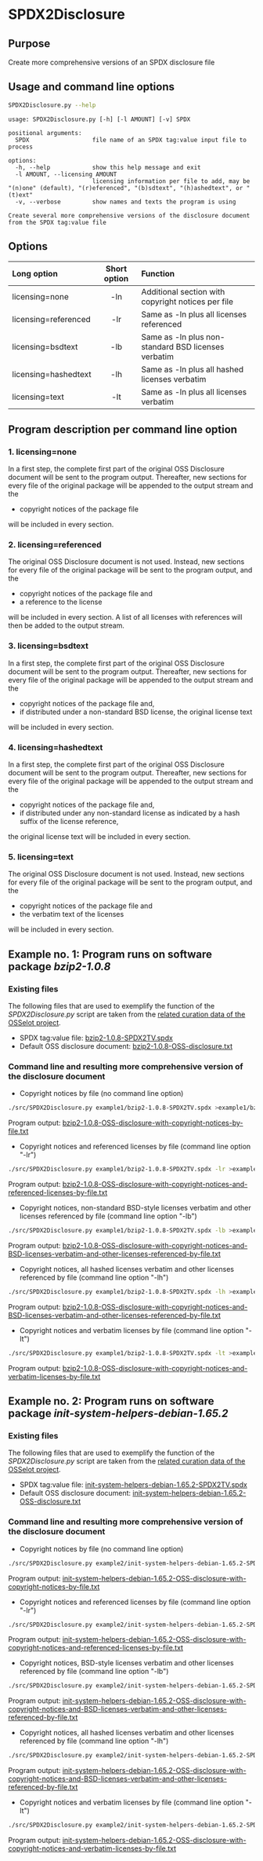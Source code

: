# SPDX2Disclosure

## Purpose
Create more comprehensive versions of an SPDX disclosure file

## Usage and command line options
```bash
SPDX2Disclosure.py --help
```
```
usage: SPDX2Disclosure.py [-h] [-l AMOUNT] [-v] SPDX

positional arguments:
  SPDX                  file name of an SPDX tag:value input file to process

options:
  -h, --help            show this help message and exit
  -l AMOUNT, --licensing AMOUNT
                        licensing information per file to add, may be "(n)one" (default), "(r)eferenced", "(b)sdtext", "(h)ashedtext", or "(t)ext"
  -v, --verbose         show names and texts the program is using

Create several more comprehensive versions of the disclosure document from the SPDX tag:value file
```
## Options

|    Long option      | Short option |                        Function                     |
|:--------------------|:------------:|:----------------------------------------------------|
|licensing=none       |     -ln      | Additional section with copyright notices per file  |
|licensing=referenced |     -lr      | Same as -ln plus all licenses referenced            |
|licensing=bsdtext    |     -lb      | Same as -ln plus non-standard BSD licenses verbatim |
|licensing=hashedtext |     -lh      | Same as -ln plus all hashed licenses verbatim       |
|licensing=text       |     -lt      | Same as -ln plus all licenses verbatim              |

## Program description per command line option
### 1. licensing=none
In a first step, the complete first part of the original OSS Disclosure document will be sent to the program output. Thereafter, new sections for every file of the original package will be appended to the output stream and the

* copyright notices of the package file

will be included in every section.
### 2. licensing=referenced
The original OSS Disclosure document is not used. Instead, new sections for every file of the original package will be sent to the program output, and the

* copyright notices of the package file and
* a reference to the license

will be included in every section. A list of all licenses with references will then be added to the output stream.
### 3. licensing=bsdtext
In a first step, the complete first part of the original OSS Disclosure document will be sent to the program output. Thereafter, new sections for every file of the original package will be appended to the output stream and the

* copyright notices of the package file and,
* if distributed under a non-standard BSD license, the original license text

will be included in every section.
### 4. licensing=hashedtext
In a first step, the complete first part of the original OSS Disclosure document will be sent to the program output. Thereafter, new sections for every file of the original package will be appended to the output stream and the

* copyright notices of the package file and,
* if distributed under any non-standard license as indicated by a hash suffix of the license reference,

the original license text will be included in every section.
### 5. licensing=text
The original OSS Disclosure document is not used. Instead, new sections for every file of the original package will be sent to the program output, and the

* copyright notices of the package file and
* the verbatim text of the licenses

will be included in every section.

## Example no. 1: Program runs on software package <i>bzip2-1.0.8</i>
### Existing files
The following files that are used to exemplify the function of the <i>SPDX2Disclosure.py</i> script are taken from the <a href="https://github.com/Open-Source-Compliance/package-analysis/tree/main/analysed-packages/bzip2/version-1.0.8">related curation data of the OSSelot project</a>.

* SPDX tag:value file: <a href="/example1/bzip2-1.0.8-SPDX2TV.spdx">bzip2-1.0.8-SPDX2TV.spdx</a>
* Default OSS disclosure document: <a href="/example1/bzip2-1.0.8-OSS-disclosure.txt">bzip2-1.0.8-OSS-disclosure.txt</a>

### Command line and resulting more comprehensive version of the disclosure document
* Copyright notices by file (no command line option)
```bash
./src/SPDX2Disclosure.py example1/bzip2-1.0.8-SPDX2TV.spdx >example1/bzip2-1.0.8-OSS-disclosure-with-copyright-notices-by-file.txt
```
Program output: <a href="/example1/bzip2-1.0.8-OSS-disclosure-with-copyright-notices-by-file.txt">bzip2-1.0.8-OSS-disclosure-with-copyright-notices-by-file.txt</a>

*  Copyright notices and referenced licenses by file (command line option "-lr")
```bash
./src/SPDX2Disclosure.py example1/bzip2-1.0.8-SPDX2TV.spdx -lr >example1/bzip2-1.0.8-OSS-disclosure-with-copyright-notices-and-referenced-licenses-by-file.txt
```
Program output: <a href="/example1/bzip2-1.0.8-OSS-disclosure-with-copyright-notices-and-referenced-licenses-by-file.txt">bzip2-1.0.8-OSS-disclosure-with-copyright-notices-and-referenced-licenses-by-file.txt</a>

*  Copyright notices, non-standard BSD-style licenses verbatim and other licenses referenced by file (command line option "-lb")
```bash
./src/SPDX2Disclosure.py example1/bzip2-1.0.8-SPDX2TV.spdx -lb >example1/bzip2-1.0.8-OSS-disclosure-with-copyright-notices-and-BSD-licenses-verbatim-and-other-licenses-referenced-by-file.txt
```
Program output: <a href="/example1/bzip2-1.0.8-OSS-disclosure-with-copyright-notices-and-BSD-licenses-verbatim-and-other-licenses-referenced-by-file.txt">bzip2-1.0.8-OSS-disclosure-with-copyright-notices-and-BSD-licenses-verbatim-and-other-licenses-referenced-by-file.txt</a>

*  Copyright notices, all hashed licenses verbatim and other licenses referenced by file (command line option "-lh")
```bash
./src/SPDX2Disclosure.py example1/bzip2-1.0.8-SPDX2TV.spdx -lh >example1/bzip2-1.0.8-OSS-disclosure-with-copyright-notices-and-hashed-licenses-verbatim-and-other-licenses-referenced-by-file.txt
```
Program output: <a href="/example1/bzip2-1.0.8-OSS-disclosure-with-copyright-notices-and-hashed-licenses-verbatim-and-other-licenses-referenced-by-file.txt">bzip2-1.0.8-OSS-disclosure-with-copyright-notices-and-BSD-licenses-verbatim-and-other-licenses-referenced-by-file.txt</a>

* Copyright notices and verbatim licenses by file (command line option "-lt")
```bash
./src/SPDX2Disclosure.py example1/bzip2-1.0.8-SPDX2TV.spdx -lt >example1/bzip2-1.0.8-OSS-disclosure-with-copyright-notices-and-verbatim-licenses-by-file.txt
```
Program output: <a href="/example1/bzip2-1.0.8-OSS-disclosure-with-copyright-notices-and-verbatim-licenses-by-file.txt">bzip2-1.0.8-OSS-disclosure-with-copyright-notices-and-verbatim-licenses-by-file.txt</a>

## Example no. 2: Program runs on software package <i>init-system-helpers-debian-1.65.2</i>
### Existing files
The following files that are used to exemplify the function of the <i>SPDX2Disclosure.py</i> script are taken from the <a href="https://github.com/Open-Source-Compliance/package-analysis/tree/main/analysed-packages/init-system-helpers-debian/version-1.65.2">related curation data of the OSSelot project</a>.

* SPDX tag:value file: <a href="/example2/init-system-helpers-debian-1.65.2-SPDX2TV.spdx">init-system-helpers-debian-1.65.2-SPDX2TV.spdx</a>
* Default OSS disclosure document: <a href="/example2/init-system-helpers-debian-1.65.2-OSS-disclosure.txt">init-system-helpers-debian-1.65.2-OSS-disclosure.txt</a>

### Command line and resulting more comprehensive version of the disclosure document
* Copyright notices by file (no command line option)
```bash
./src/SPDX2Disclosure.py example2/init-system-helpers-debian-1.65.2-SPDX2TV.spdx >example2/init-system-helpers-debian-1.65.2-OSS-disclosure-with-copyright-notices-by-file.txt
```
Program output: <a href="/example2/init-system-helpers-debian-1.65.2-OSS-disclosure-with-copyright-notices-by-file.txt">init-system-helpers-debian-1.65.2-OSS-disclosure-with-copyright-notices-by-file.txt</a>

*  Copyright notices and referenced licenses by file (command line option "-lr")
```bash
./src/SPDX2Disclosure.py example2/init-system-helpers-debian-1.65.2-SPDX2TV.spdx -lr >example2/init-system-helpers-debian-1.65.2-OSS-disclosure-with-copyright-notices-and-referenced-licenses-by-file.txt
```
Program output: <a href="/example2/init-system-helpers-debian-1.65.2-OSS-disclosure-with-copyright-notices-and-referenced-licenses-by-file.txt">init-system-helpers-debian-1.65.2-OSS-disclosure-with-copyright-notices-and-referenced-licenses-by-file.txt</a>

*  Copyright notices, BSD-style licenses verbatim and other licenses referenced by file (command line option "-lb")
```bash
./src/SPDX2Disclosure.py example2/init-system-helpers-debian-1.65.2-SPDX2TV.spdx -lb >example2/init-system-helpers-debian-1.65.2-OSS-disclosure-with-copyright-notices-and-BSD-licenses-verbatim-and-other-licenses-referenced-by-file.txt
```
Program output: <a href="/example2/init-system-helpers-debian-1.65.2-OSS-disclosure-with-copyright-notices-and-BSD-licenses-verbatim-and-other-licenses-referenced-by-file.txt">init-system-helpers-debian-1.65.2-OSS-disclosure-with-copyright-notices-and-BSD-licenses-verbatim-and-other-licenses-referenced-by-file.txt</a>

*  Copyright notices, all hashed licenses verbatim and other licenses referenced by file (command line option "-lh")
```bash
./src/SPDX2Disclosure.py example2/init-system-helpers-debian-1.65.2-SPDX2TV.spdx -lh >example2/init-system-helpers-debian-1.65.2-OSS-disclosure-with-copyright-notices-and-hashed-licenses-verbatim-and-other-licenses-referenced-by-file.txt
```
Program output: <a href="/example2/init-system-helpers-debian-1.65.2-OSS-disclosure-with-copyright-notices-and-hashed-licenses-verbatim-and-other-licenses-referenced-by-file.txt">init-system-helpers-debian-1.65.2-OSS-disclosure-with-copyright-notices-and-BSD-licenses-verbatim-and-other-licenses-referenced-by-file.txt</a>

* Copyright notices and verbatim licenses by file (command line option "-lt")
```bash
./src/SPDX2Disclosure.py example2/init-system-helpers-debian-1.65.2-SPDX2TV.spdx -lt >example2/init-system-helpers-debian-1.65.2-OSS-disclosure-with-copyright-notices-and-verbatim-licenses-by-file.txt
```
Program output: <a href="/example2/init-system-helpers-debian-1.65.2-OSS-disclosure-with-copyright-notices-and-verbatim-licenses-by-file.txt">init-system-helpers-debian-1.65.2-OSS-disclosure-with-copyright-notices-and-verbatim-licenses-by-file.txt</a>
